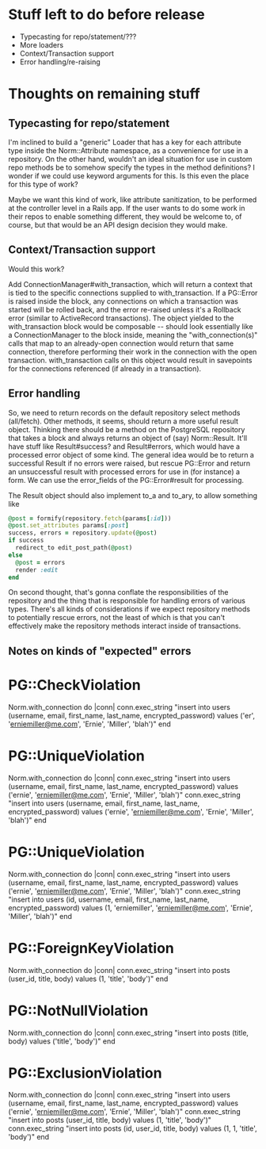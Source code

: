 # Stuff left to do before release

* Typecasting for repo/statement/???
* More loaders
* Context/Transaction support
* Error handling/re-raising

# Thoughts on remaining stuff

## Typecasting for repo/statement

I'm inclined to build a "generic" Loader that has a key for each attribute type
inside the Norm::Attribute namespace, as a convenience for use in a repository.
On the other hand, wouldn't an ideal situation for use in custom repo methods
be to somehow specify the types in the method definitions? I wonder if we could
use keyword arguments for this. Is this even the place for this type of work?

Maybe we want this kind of work, like attribute sanitization, to be performed at
the controller level in a Rails app. If the user wants to do some work in their
repos to enable something different, they would be welcome to, of course, but
that would be an API design decision they would make.

## Context/Transaction support

Would this work?

Add ConnectionManager#with_transaction, which will return a context that is tied
to the specific connections supplied to with_transaction. If a PG::Error is
raised inside the block, any connections on which a transaction was started will
be rolled back, and the error re-raised unless it's a Rollback error (similar to
ActiveRecord transactions). The object yielded to the with_transaction block
would be composable -- should look essentially like a ConnectionManager to the
block inside, meaning the "with_connection(s)" calls that map to an already-open
connection would return that same connection, therefore performing their work
in the connection with the open transaction. with_transaction calls on this
object would result in savepoints for the connections referenced (if already
in a transaction).

## Error handling

So, we need to return records on the default repository select methods
(all/fetch). Other methods, it seems, should return a more useful result object.
Thinking there should be a method on the PostgreSQL repository that takes a
block and always returns an object of (say) Norm::Result. It'll have stuff like
Result#success? and Result#errors, which would have a processed error object of
some kind. The general idea would be to return a successful Result if no errors
were raised, but rescue PG::Error and return an unsuccessful result with
processed errors for use in (for instance) a form. We can use the error_fields
of the PG::Error#result for processing.

The Result object should also implement to_a and to_ary, to allow something like

```ruby
@post = formify(repository.fetch(params[:id]))
@post.set_attributes params[:post]
success, errors = repository.update(@post)
if success
  redirect_to edit_post_path(@post)
else
  @post = errors
  render :edit
end
```

On second thought, that's gonna conflate the responsibilities of the repository
and the thing that is responsible for handling errors of various types. There's
all kinds of considerations if we expect repository methods to potentially
rescue errors, not the least of which is that you can't effectively make the
repository methods interact inside of transactions.

## Notes on kinds of "expected" errors

# PG::CheckViolation
Norm.with_connection do |conn|
  conn.exec_string "insert into users (username, email, first_name, last_name, encrypted_password) values ('er', 'erniemiller@me.com', 'Ernie', 'Miller', 'blah')"
end

# PG::UniqueViolation
Norm.with_connection do |conn|
  conn.exec_string "insert into users (username, email, first_name, last_name, encrypted_password) values ('ernie', 'erniemiller@me.com', 'Ernie', 'Miller', 'blah')"
  conn.exec_string "insert into users (username, email, first_name, last_name, encrypted_password) values ('ernie', 'erniemiller@me.com', 'Ernie', 'Miller', 'blah')"
end

# PG::UniqueViolation
Norm.with_connection do |conn|
  conn.exec_string "insert into users (username, email, first_name, last_name, encrypted_password) values ('ernie', 'erniemiller@me.com', 'Ernie', 'Miller', 'blah')"
  conn.exec_string "insert into users (id, username, email, first_name, last_name, encrypted_password) values (1, 'erniemiller', 'erniemiller@me.com', 'Ernie', 'Miller', 'blah')"
end

# PG::ForeignKeyViolation
Norm.with_connection do |conn|
  conn.exec_string "insert into posts (user_id, title, body) values (1, 'title', 'body')"
end

# PG::NotNullViolation
Norm.with_connection do |conn|
  conn.exec_string "insert into posts (title, body) values ('title', 'body')"
end

# PG::ExclusionViolation
Norm.with_connection do |conn|
  conn.exec_string "insert into users (username, email, first_name, last_name, encrypted_password) values ('ernie', 'erniemiller@me.com', 'Ernie', 'Miller', 'blah')"
  conn.exec_string "insert into posts (user_id, title, body) values (1, 'title', 'body')"
  conn.exec_string "insert into posts (id, user_id, title, body) values (1, 1, 'title', 'body')"
end
